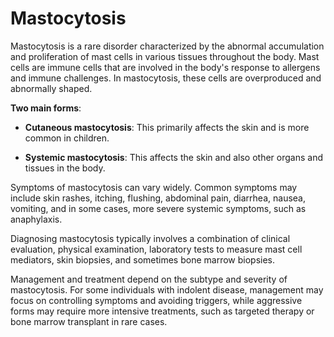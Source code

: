 # Mastocytosis

Mastocytosis is a rare disorder characterized by the abnormal accumulation and proliferation of mast cells in various tissues throughout the body. Mast cells are immune cells that are involved in the body's response to allergens and immune challenges. In mastocytosis, these cells are overproduced and abnormally shaped.

**Two main forms**:

* **Cutaneous mastocytosis**: This primarily affects the skin and is more common in children.

* **Systemic mastocytosis**: This affects the skin and also other organs and tissues in the body.

Symptoms of mastocytosis can vary widely. Common symptoms may include skin rashes, itching, flushing, abdominal pain, diarrhea, nausea, vomiting, and in some cases, more severe systemic symptoms, such as anaphylaxis.

Diagnosing mastocytosis typically involves a combination of clinical evaluation, physical examination, laboratory tests to measure mast cell mediators, skin biopsies, and sometimes bone marrow biopsies. 

Management and treatment depend on the subtype and severity of mastocytosis. For some individuals with indolent disease, management may focus on controlling symptoms and avoiding triggers, while aggressive forms may require more intensive treatments, such as targeted therapy or bone marrow transplant in rare cases.
